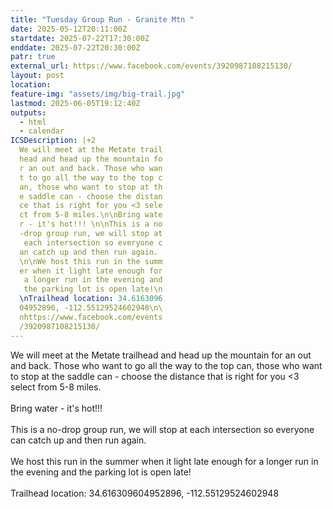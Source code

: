 ```yaml
---
title: "Tuesday Group Run - Granite Mtn "
date: 2025-05-12T20:11:00Z
startdate: 2025-07-22T17:30:00Z
enddate: 2025-07-22T20:30:00Z
patr: true
external_url: https://www.facebook.com/events/3920987108215130/
layout: post
location: 
feature-img: "assets/img/big-trail.jpg"
lastmod: 2025-06-05T19:12:40Z
outputs:
  - html
  - calendar
ICSDescription: |+2
  We will meet at the Metate trail  head and head up the mountain fo  r an out and back. Those who wan  t to go all the way to the top c  an, those who want to stop at th  e saddle can - choose the distan  ce that is right for you <3 sele  ct from 5-8 miles.\n\nBring wate  r - it's hot!!! \n\nThis is a no  -drop group run, we will stop at   each intersection so everyone c  an catch up and then run again.   \n\nWe host this run in the summ  er when it light late enough for   a longer run in the evening and   the parking lot is open late!\n  \nTrailhead location: 34.6163096  04952896, -112.55129524602948\n\  nhttps://www.facebook.com/events  /3920987108215130/
---
```


We will meet at the Metate trailhead and head up the mountain for an out and back. Those who want to go all the way to the top can, those who want to stop at the saddle can - choose the distance that is right for you <3 select from 5-8 miles.<br>
  <br>
  Bring water - it's hot!!! <br>
  <br>
  This is a no-drop group run, we will stop at each intersection so everyone can catch up and then run again. <br>
  <br>
  We host this run in the summer when it light late enough for a longer run in the evening and the parking lot is open late!<br>
  <br>
  Trailhead location&#58; 34.616309604952896, -112.55129524602948<br>
  <br>
  
